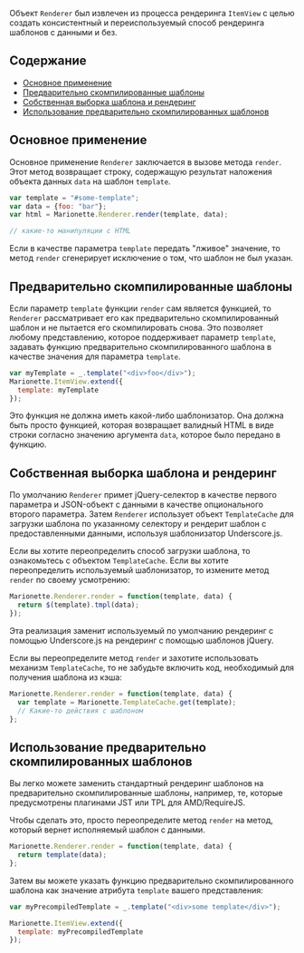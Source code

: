 Объект `Renderer` был извлечен из процесса рендеринга `ItemView` с целью создать консистентный и переиспользуемый 
способ рендеринга шаблонов с данными и без.

## Содержание

* [Основное применение](#basic-usage)
* [Предварительно скомпилированные шаблоны](#pre-compiled-templates)
* [Собственная выборка шаблона и рендеринг](#custom-template-selection-and-rendering)
* [Использование предварительно скомпилированных шаблонов](#using-pre-compiled-templates)

## Основное применение

Основное применение `Renderer` заключается в вызове метода `render`. Этот метод возвращает строку, содержащую результат 
наложения объекта данных `data` на шаблон `template`.

```js
var template = "#some-template";
var data = {foo: "bar"};
var html = Marionette.Renderer.render(template, data);

// какие-то манипуляции с HTML
```

Если в качестве параметра `template` передать "лживое" значение, то метод `render` сгенерирует исключение о том, что шаблон не был указан.

## Предварительно скомпилированные шаблоны

Если параметр `template` функции `render` сам является функцией, то `Renderer` рассматривает его как предварительно скомпилированный
шаблон и не пытается его скомпилировать снова. Это позволяет любому представлению, которое поддерживает параметр `template`, задавать 
функцию предварительно скомпилированного шаблона в качестве значения для параметра `template`.

```js
var myTemplate = _.template("<div>foo</div>");
Marionette.ItemView.extend({
  template: myTemplate
});
```

Это функция не должна иметь какой-либо шаблонизатор. Она должна быть просто функцией, которая возвращает валидный HTML в виде строки
согласно значению аргумента `data`, которое было передано в функцию.

## Собственная выборка шаблона и рендеринг

По умолчанию `Renderer` примет jQuery-селектор в качестве первого параметра и JSON-объект с данными в качестве опционального 
второго параметра. Затем `Renderer` использует объект `TemplateCache` для загрузки шаблона по указанному селектору и 
рендерит шаблон с предоставленными данными, используя шаблонизатор Underscore.js.

Если вы хотите переопределить способ загрузки шаблона, то ознакомьтесь с объектом `TemplateCache`. Если вы хотите 
переопределить используемый шаблонизатор, то измените метод `render` по своему усмотрению:

```js
Marionette.Renderer.render = function(template, data) {
  return $(template).tmpl(data);
});
```

Эта реализация заменит используемый по умолчанию рендеринг с помощью Underscore.js 
на рендеринг с помощью шаблонов jQuery.

Если вы переопределите метод `render` и захотите использовать механизм `TemplateCache`, то не забудьте включить код, 
необходимый для получения шаблона из кэша: 

```js
Marionette.Renderer.render = function(template, data) {
  var template = Marionette.TemplateCache.get(template);
  // Какие-то действия с шаблоном
};
```

## Использование предварительно скомпилированных шаблонов

Вы легко можете заменить стандартный рендеринг шаблонов на предварительно скомпилированные шаблоны, 
например, те, которые предусмотрены плагинами JST или TPL для AMD/RequireJS.

Чтобы сделать это, просто переопределите метод `render` на метод, который вернет исполняемый шаблон с данными.

```js
Marionette.Renderer.render = function(template, data) {
  return template(data);
};
```

Затем вы можете указать функцию предварительно скомпилированного шаблона как значение атрибута `template` вашего 
представления:

```js
var myPrecompiledTemplate = _.template("<div>some template</div>");

Marionette.ItemView.extend({
  template: myPrecompiledTemplate
});
```